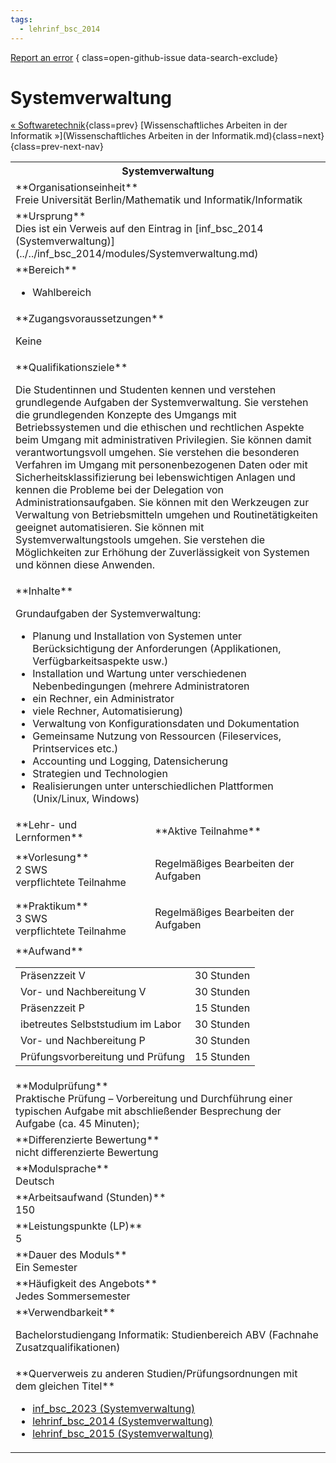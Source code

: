 ```yaml
---
tags:
  - lehrinf_bsc_2014
---
```

[Report an error](https://github.com/SGSSGene/FUB-SUP/issues/new?title=Error%20in%20%22Systemverwaltung%22&body=There%20seems%20to%20be%20an%20error%20in%20module%20%22Systemverwaltung%22%2E%0A%0A%3CDescribe%20here%20a%20slightly%20more%20detailed%20description%20of%20what%20is%20wrong%3E&labels=bug)
{ class=open-github-issue data-search-exclude}

# Systemverwaltung

[« Softwaretechnik](Softwaretechnik.md){class=prev}
[Wissenschaftliches Arbeiten in der Informatik »](Wissenschaftliches Arbeiten in der Informatik.md){class=next}
{class=prev-next-nav}

<table markdown id="moduledesc">
<tr markdown class="moduledesc_head"><th colspan="2">Systemverwaltung </th></tr>
<tr markdown><td colspan="2">**Organisationseinheit**   <br>Freie Universität Berlin/Mathematik und Informatik/Informatik</td></tr>
<tr markdown><td colspan="2">**Ursprung**<br>Dies ist ein Verweis auf den Eintrag in [inf_bsc_2014 (Systemverwaltung)](../../inf_bsc_2014/modules/Systemverwaltung.md)</td></tr>
<tr markdown><td colspan="2">**Bereich**<br>


- Wahlbereich

</td></tr>

<tr markdown><td colspan="2">**Zugangsvoraussetzungen** <br>

Keine


</td></tr>
<tr markdown><td colspan="2">**Qualifikationsziele**    <br>

Die Studentinnen und Studenten kennen und verstehen grundlegende Aufgaben
der Systemverwaltung. Sie verstehen die grundlegenden Konzepte des Umgangs
mit Betriebssystemen und die ethischen und rechtlichen Aspekte beim Umgang
mit administrativen Privilegien. Sie können damit verantwortungsvoll
umgehen. Sie verstehen die besonderen Verfahren im Umgang mit
personenbezogenen Daten oder mit Sicherheitsklassifizierung bei
lebenswichtigen Anlagen und kennen die Probleme bei der Delegation von
Administrationsaufgaben. Sie können mit den Werkzeugen zur Verwaltung von
Betriebsmitteln umgehen und Routinetätigkeiten geeignet automatisieren. Sie
können mit Systemverwaltungstools umgehen. Sie verstehen die Möglichkeiten
zur Erhöhung der Zuverlässigkeit von Systemen und können diese Anwenden.


</td></tr>
<tr markdown><td colspan="2">**Inhalte**                <br>

Grundaufgaben der Systemverwaltung:

- Planung und Installation von Systemen
  unter Berücksichtigung der Anforderungen (Applikationen,
  Verfügbarkeitsaspekte usw.)
- Installation und Wartung unter verschiedenen Nebenbedingungen (mehrere Administratoren
- ein Rechner, ein Administrator
- viele Rechner, Automatisierung)
- Verwaltung von Konfigurationsdaten und
  Dokumentation
- Gemeinsame Nutzung von Ressourcen (Fileservices,
  Printservices etc.)
- Accounting und Logging, Datensicherung
- Strategien
  und Technologien
- Realisierungen unter unterschiedlichen Plattformen (Unix/Linux, Windows)


</td></tr>

<tr markdown><td>**Lehr- und Lernformen**</td><td>**Aktive Teilnahme**</td></tr>
<tr markdown><td> **Vorlesung** <br>2 SWS <br> verpflichtete Teilnahme</td><td>

Regelmäßiges Bearbeiten der Aufgaben
</td></tr>
<tr markdown><td> **Praktikum** <br>3 SWS <br> verpflichtete Teilnahme</td><td>

Regelmäßiges Bearbeiten der Aufgaben
</td></tr>
<tr markdown><td colspan="2">**Aufwand**                <br>
<table class="aufwand_table">
<tr><td>Präsenzzeit V</td><td>30 Stunden</td></tr>
<tr><td>Vor- und Nachbereitung V</td><td>30 Stunden</td></tr>
<tr><td>Präsenzzeit P</td><td>15 Stunden</td></tr>
<tr><td>ibetreutes Selbststudium im Labor</td><td>30 Stunden</td></tr>
<tr><td>Vor- und Nachbereitung P</td><td>30 Stunden</td></tr>
<tr><td>Prüfungsvorbereitung und Prüfung</td><td>15 Stunden</td></tr>
</table>

</td></tr>
<tr markdown><td colspan="2">**Modulprüfung**             <br>Praktische Prüfung – Vorbereitung und Durchführung einer typischen Aufgabe
mit abschließender Besprechung der Aufgabe (ca. 45 Minuten);


</td></tr>
<tr markdown><td colspan="2">**Differenzierte Bewertung** <br>nicht differenzierte Bewertung

</td></tr>
<tr markdown><td colspan="2">**Modulsprache**             <br>Deutsch</td></tr>
<tr markdown><td colspan="2">**Arbeitsaufwand (Stunden)** <br>150</td></tr>
<tr markdown><td colspan="2">**Leistungspunkte (LP)**     <br>5</td></tr>
<tr markdown><td colspan="2">**Dauer des Moduls**         <br>Ein Semester</td></tr>
<tr markdown><td colspan="2">**Häufigkeit des Angebots**  <br>Jedes Sommersemester</td></tr>
<tr markdown><td colspan="2">**Verwendbarkeit**           <br>

Bachelorstudiengang Informatik: Studienbereich ABV (Fachnahe
Zusatzqualifikationen)


</td></tr>

<tr markdown><td colspan="2">**Querverweis zu anderen Studien/Prüfungsordnungen mit dem gleichen Titel**<br>


- [inf_bsc_2023 (Systemverwaltung)](../../inf_bsc_2023/modules/Systemverwaltung.md)
- [lehrinf_bsc_2014 (Systemverwaltung)](../../lehrinf_bsc_2014/modules/Systemverwaltung.md)
- [lehrinf_bsc_2015 (Systemverwaltung)](../../lehrinf_bsc_2015/modules/Systemverwaltung.md)

</td></tr>

</table>
